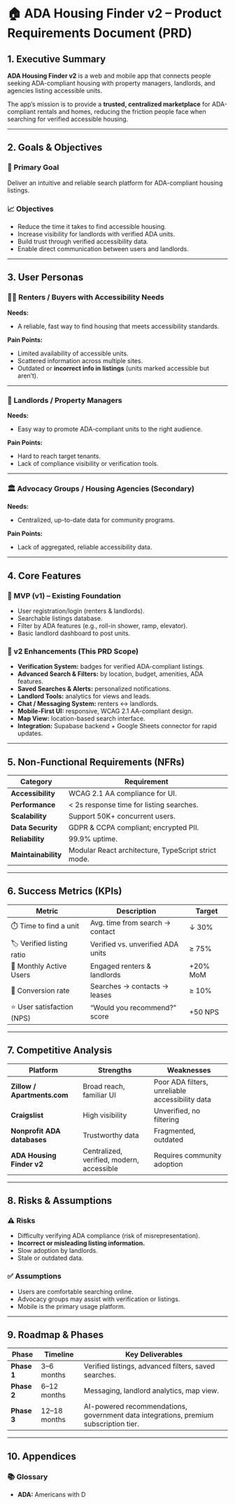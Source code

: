 # 🏠 ADA Housing Finder v2 – Product Requirements Document (PRD)

## 1. Executive Summary
**ADA Housing Finder v2** is a web and mobile app that connects people seeking ADA-compliant housing with property managers, landlords, and agencies listing accessible units.  

The app’s mission is to provide a **trusted, centralized marketplace** for ADA-compliant rentals and homes, reducing the friction people face when searching for verified accessible housing.

---

## 2. Goals & Objectives

### 🎯 Primary Goal
Deliver an intuitive and reliable search platform for ADA-compliant housing listings.

### 📈 Objectives
- Reduce the time it takes to find accessible housing.
- Increase visibility for landlords with verified ADA units.
- Build trust through verified accessibility data.
- Enable direct communication between users and landlords.

---

## 3. User Personas

### 👩‍🦽 Renters / Buyers with Accessibility Needs
**Needs:**
- A reliable, fast way to find housing that meets accessibility standards.  

**Pain Points:**
- Limited availability of accessible units.
- Scattered information across multiple sites.
- Outdated or **incorrect info in listings** (units marked accessible but aren’t).

---

### 🏢 Landlords / Property Managers
**Needs:**
- Easy way to promote ADA-compliant units to the right audience.  

**Pain Points:**
- Hard to reach target tenants.
- Lack of compliance visibility or verification tools.

---

### 🏛️ Advocacy Groups / Housing Agencies (Secondary)
**Needs:**
- Centralized, up-to-date data for community programs.  

**Pain Points:**
- Lack of aggregated, reliable accessibility data.

---

## 4. Core Features

### 🚀 MVP (v1) – Existing Foundation
- User registration/login (renters & landlords).
- Searchable listings database.
- Filter by ADA features (e.g., roll-in shower, ramp, elevator).
- Basic landlord dashboard to post units.

### 🌟 v2 Enhancements (This PRD Scope)
- **Verification System:** badges for verified ADA-compliant listings.
- **Advanced Search & Filters:** by location, budget, amenities, ADA features.
- **Saved Searches & Alerts:** personalized notifications.
- **Landlord Tools:** analytics for views and leads.
- **Chat / Messaging System:** renters ↔ landlords.
- **Mobile-First UI:** responsive, WCAG 2.1 AA-compliant design.
- **Map View:** location-based search interface.
- **Integration:** Supabase backend + Google Sheets connector for rapid updates.

---

## 5. Non-Functional Requirements (NFRs)

| Category | Requirement |
|-----------|--------------|
| **Accessibility** | WCAG 2.1 AA compliance for UI. |
| **Performance** | < 2s response time for listing searches. |
| **Scalability** | Support 50K+ concurrent users. |
| **Data Security** | GDPR & CCPA compliant; encrypted PII. |
| **Reliability** | 99.9% uptime. |
| **Maintainability** | Modular React architecture, TypeScript strict mode. |

---

## 6. Success Metrics (KPIs)

| Metric | Description | Target |
|---------|--------------|--------|
| ⏱️ Time to find a unit | Avg. time from search → contact | ↓ 30% |
| 🏷️ Verified listing ratio | Verified vs. unverified ADA units | ≥ 75% |
| 👥 Monthly Active Users | Engaged renters & landlords | +20% MoM |
| 🔄 Conversion rate | Searches → contacts → leases | ≥ 10% |
| ⭐ User satisfaction (NPS) | “Would you recommend?” score | +50 NPS |

---

## 7. Competitive Analysis

| Platform | Strengths | Weaknesses |
|-----------|------------|-------------|
| **Zillow / Apartments.com** | Broad reach, familiar UI | Poor ADA filters, unreliable accessibility data |
| **Craigslist** | High visibility | Unverified, no filtering |
| **Nonprofit ADA databases** | Trustworthy data | Fragmented, outdated |
| **ADA Housing Finder v2** | Centralized, verified, modern, accessible | Requires community adoption |

---

## 8. Risks & Assumptions

### ⚠️ Risks
- Difficulty verifying ADA compliance (risk of misrepresentation).  
- **Incorrect or misleading listing information.**  
- Slow adoption by landlords.  
- Stale or outdated data.  

### ✅ Assumptions
- Users are comfortable searching online.  
- Advocacy groups may assist with verification or listings.  
- Mobile is the primary usage platform.

---

## 9. Roadmap & Phases

| Phase | Timeline | Key Deliverables |
|--------|-----------|------------------|
| **Phase 1** | 3–6 months | Verified listings, advanced filters, saved searches. |
| **Phase 2** | 6–12 months | Messaging, landlord analytics, map view. |
| **Phase 3** | 12–18 months | AI-powered recommendations, government data integrations, premium subscription tier. |

---

## 10. Appendices

### 📚 Glossary
- **ADA:** Americans with D

